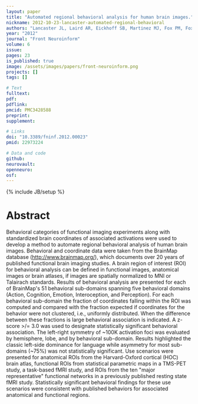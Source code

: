 ```yaml
---
layout: paper
title: "Automated regional behavioral analysis for human brain images."
nickname: 2012-10-23-lancaster-automated-regional-behavioral
authors: "Lancaster JL, Laird AR, Eickhoff SB, Martinez MJ, Fox PM, Fox PT"
year: "2012"
journal: "Front Neuroinform"
volume: 6
issue:
pages: 23
is_published: true
image: /assets/images/papers/front-neuroinform.png
projects: []
tags: []

# Text
fulltext:
pdf:
pdflink:
pmcid: PMC3428588
preprint:
supplement:

# Links
doi: "10.3389/fninf.2012.00023"
pmid: 22973224

# Data and code
github:
neurovault:
openneuro:
osf:
---
```

{% include JB/setup %}

# Abstract

Behavioral categories of functional imaging experiments along with standardized brain coordinates of associated activations were used to develop a method to automate regional behavioral analysis of human brain images. Behavioral and coordinate data were taken from the BrainMap database (http://www.brainmap.org/), which documents over 20 years of published functional brain imaging studies. A brain region of interest (ROI) for behavioral analysis can be defined in functional images, anatomical images or brain atlases, if images are spatially normalized to MNI or Talairach standards. Results of behavioral analysis are presented for each of BrainMap's 51 behavioral sub-domains spanning five behavioral domains (Action, Cognition, Emotion, Interoception, and Perception). For each behavioral sub-domain the fraction of coordinates falling within the ROI was computed and compared with the fraction expected if coordinates for the behavior were not clustered, i.e., uniformly distributed. When the difference between these fractions is large behavioral association is indicated. A z-score >/= 3.0 was used to designate statistically significant behavioral association. The left-right symmetry of ~100K activation foci was evaluated by hemisphere, lobe, and by behavioral sub-domain. Results highlighted the classic left-side dominance for language while asymmetry for most sub-domains (~75%) was not statistically significant. Use scenarios were presented for anatomical ROIs from the Harvard-Oxford cortical (HOC) brain atlas, functional ROIs from statistical parametric maps in a TMS-PET study, a task-based fMRI study, and ROIs from the ten "major representative" functional networks in a previously published resting state fMRI study. Statistically significant behavioral findings for these use scenarios were consistent with published behaviors for associated anatomical and functional regions.
